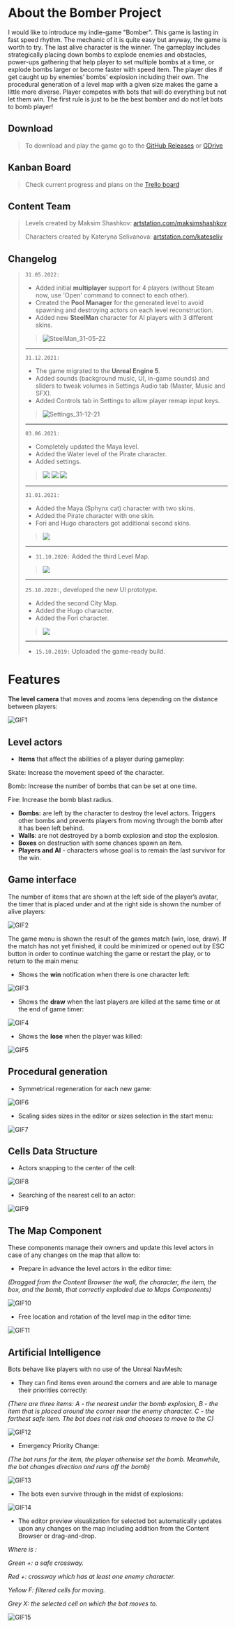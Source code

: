 # About the Bomber Project

I would like to introduce my indie-game "Bomber". This game is lasting in fast speed rhythm. The mechanic of it is quite
easy but anyway, the game is worth to try. The last alive character is the winner. The gameplay includes strategically
placing down bombs to explode enemies and obstacles, power-ups gathering that help player to set multiple bombs at a
time, or explode bombs larger or become faster with speed item. The player dies if get caught up by enemies' bombs'
explosion including their own. The procedural generation of a level map with a given size makes the game a little more
diverse. Player competes with bots that will do everything but not let them win. The first rule is just to be the best
bomber and do not let bots to bomb player!

## Download

> To download and play the game go to the [GitHub Releases](https://github.com/JanSeliv/Bomber/releases/) or [GDrive](https://drive.google.com/open?id=1oxBUQwnQX322IxQUK8Y6A-L09WompiGi)

## Kanban Board

> Check current progress and plans on the [Trello board](https://trello.com/b/1jbKvyeh/bomber-kanban)

## Content Team

> Levels created by Maksim Shashkov: [artstation.com/maksimshashkov](https://www.artstation.com/maksimshashkov)
>
> Characters created by Kateryna Selivanova: [artstation.com/kateseliv](https://www.artstation.com/kateseliv)

## Changelog

> `31.05.2022:`
>   - Added initial **multiplayer** support for 4 players (without Steam now, use 'Open' command to connect to each other).
>   - Created the **Pool Manager** for the generated level to avoid spawning and destroying actors on each level reconstruction.
>   - Added new **SteelMan** character for AI players with 3 different skins.
> > ![SteelMan_31-05-22](https://user-images.githubusercontent.com/20540872/171299202-3422db3c-7061-4b75-b51c-a08a67d65ab5.gif)
>   ---
> `31.12.2021:`
>   - The game migrated to the **Unreal Engine 5**.
>   - Added sounds (background music, UI, in-game sounds) and sliders to tweak volumes in Settings Audio tab (Master, Music and SFX).
>   - Added Controls tab in Settings to allow player remap input keys.
> > ![Settings_31-12-21](https://user-images.githubusercontent.com/20540872/147825296-ce7d33da-dfda-4757-b070-bfd08f700134.jpg)
>   ---
> `03.06.2021:`
>   - Completely updated the Maya level.
>   - Added the Water level of the Pirate character.
>   - Added settings.
> > ![](https://user-images.githubusercontent.com/20540872/120249537-8bf83e80-c27b-11eb-81be-583e8c30aa62.jpg)
> > ![](https://user-images.githubusercontent.com/20540872/120249541-8e5a9880-c27b-11eb-82cd-660878d33e6f.jpg)
> > ![](https://user-images.githubusercontent.com/20540872/120127584-0e232d00-c1c0-11eb-8467-74633600c180.jpg)
>   ---
> `31.01.2021:`
>   - Added the Maya (Sphynx cat) character with two skins.
>   - Added the Pirate character with one skin.
>   - Fori and Hugo characters got additional second skins.
>   > ![](https://user-images.githubusercontent.com/20540872/106404153-23ff2c00-6432-11eb-8cb1-d3a7bc33b51b.gif)
>   ---
>   - `31.10.2020:` Added the third Level Map.
>   > ![](https://user-images.githubusercontent.com/20540872/97792191-2d7ebb00-1bdb-11eb-9a27-c50d64394caa.jpg)
>   ---
>   `25.10.2020:`, developed the new UI prototype.
>   - Added the second City Map.
>   - Added the Hugo character.
>   - Added the Fori character.
>   > ![](https://user-images.githubusercontent.com/20540872/97118032-125a0a00-1708-11eb-8256-4bec419b1d48.gif)
>   ---
>   - `15.10.2019:` Uploaded the game-ready build.
>

# Features

**The level camera** that moves and zooms lens depending on the distance between players:

![GIF1](https://user-images.githubusercontent.com/20540872/62881283-b6d47400-bd2f-11e9-91bb-94d60942f8f8.gif)

## Level actors

- **Items** that affect the abilities of a player during gameplay:

Skate:  Increase the movement speed of the character.

Bomb: Increase the number of bombs that can be set at one time.

Fire: Increase the bomb blast radius.

- **Bombs:** are left by the character to destroy the level actors. Triggers other bombs and prevents players from
  moving through the bomb after it has been left behind.
- **Walls**: are not destroyed by a bomb explosion and stop the explosion.
- **Boxes** on destruction with some chances spawn an item.
- **Players and AI** - characters whose goal is to remain the last survivor for the win.

## Game interface

The number of items that are shown at the left side of the player’s avatar, the timer that is placed under and at the
right side is shown the number of alive players:

![GIF2](https://user-images.githubusercontent.com/20540872/63038224-f8e0ef80-bec0-11e9-9f32-711793cd9bee.gif)

The game menu is shown the result of the games match (win, lose, draw). If the match has not yet finished, it could be
minimized or opened out by ESC button in order to continue watching the game or restart the play, or to return to the
main menu:

- Shows the **win** notification when there is one character left:

![GIF3](https://user-images.githubusercontent.com/20540872/63024460-87487780-bea7-11e9-8573-b0950a040fe4.gif)

- Shows the **draw** when the last players are killed at the same time or at the end of game timer:

![GIF4](https://user-images.githubusercontent.com/20540872/63047128-12d7fd80-bed4-11e9-8c45-036ccb33fc97.gif)

- Shows the **lose** when the player was killed:

![GIF5](https://user-images.githubusercontent.com/20540872/63043291-38f99f80-becc-11e9-8234-765a402ab8f1.gif)

## Procedural generation

- Symmetrical regeneration for each new game:

![GIF6](https://user-images.githubusercontent.com/20540872/67123411-8659fc00-f1f0-11e9-8b71-f0b9072c34f8.gif)

- Scaling sides sizes in the editor or sizes selection in the start menu:

![GIF7](https://user-images.githubusercontent.com/20540872/63046685-45352b00-bed3-11e9-81f4-fea4fdf1f0c7.gif)

## Cells Data Structure

- Actors snapping to the center of the cell:

![GIF8](https://user-images.githubusercontent.com/20540872/63049470-0efaaa00-bed9-11e9-9f7d-9da1c16b69fd.gif)

- Searching of the nearest cell to an actor:

![GIF9](https://user-images.githubusercontent.com/20540872/63049762-ba0b6380-bed9-11e9-926f-2f82f621a130.gif)

## The Map Component

These components manage their owners and update this level actors in case of any changes on the map that allow to:

- Prepare in advance the level actors in the editor time:

_(Dragged from the Content Browser the wall, the character, the item, the box, and the bomb, that correctly exploded due
to Maps Components)_

![GIF10](https://user-images.githubusercontent.com/20540872/63053411-f5aa2b80-bee1-11e9-9328-79cf77609ec7.gif)

- Free location and rotation of the level map in the editor time:

![GIF11](https://user-images.githubusercontent.com/20540872/63057315-3f970f80-beea-11e9-979f-c7874042a382.gif)

## Artificial Intelligence

Bots behave like players with no use of the Unreal NavMesh:

- They can find items even around the corners and are able to manage their priorities correctly:

_(There are three items: A - the nearest under the bomb explosion, B - the item that is placed around the corner near
the enemy character. C - the farthest safe item. The bot does not risk and chooses to move to the C)_

![GIF12](https://user-images.githubusercontent.com/20540872/63061142-770ab980-bef4-11e9-9f34-d80e28fcbaaf.gif)

- Emergency Priority Change:

_(The bot runs for the item, the player otherwise set the bomb. Meanwhile, the bot changes direction and runs off the
bomb)_

![GIF13](https://user-images.githubusercontent.com/20540872/63061569-de753900-bef5-11e9-98dc-e12a57554dfc.gif)

- The bots even survive through in the midst of explosions:

![GIF14](https://user-images.githubusercontent.com/20540872/63062621-e46d1900-bef9-11e9-8e84-dbad3eb14dc6.gif)

- The editor preview visualization for selected bot automatically updates upon any changes on the map including addition
  from the Content Browser or drag-and-drop.

_Where is :_

_Green +: a safe crossway._

_Red +: crossway which has at least one enemy character._

_Yellow F: filtered cells for moving._

_Grey Х: the selected cell on which the bot moves to._

![GIF15](https://user-images.githubusercontent.com/20540872/63063848-aa524600-befe-11e9-93fb-ece39892ace5.gif)

